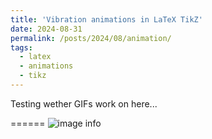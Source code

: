 ```yaml
---
title: 'Vibration animations in LaTeX TikZ'
date: 2024-08-31
permalink: /posts/2024/08/animation/
tags:
  - latex
  - animations
  - tikz
---
```


Testing wether GIFs work on here...

======
![image info](/images/QP_2.gif)
